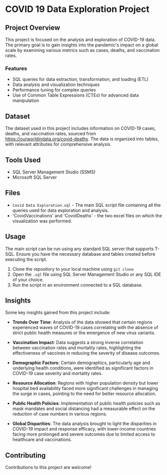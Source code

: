 # COVID 19 Data Exploration Project

## Project Overview

This project is focused on the analysis and exploration of COVID-19 data. The primary goal is to gain insights into the pandemic's impact on a global scale by examining various metrics such as cases, deaths, and vaccination rates.

### Features

- SQL queries for data extraction, transformation, and loading (ETL)
- Data analysis and visualization techniques
- Performance tuning for complex queries
- Use of Common Table Expressions (CTEs) for advanced data manipulation

## Dataset

The dataset used in this project includes information on COVID-19 cases, deaths, and vaccination rates, sourced from https://ourworldindata.org/covid-deaths. The data is organized into tables, with relevant attributes for comprehensive analysis.

## Tools Used

- SQL Server Management Studio (SSMS)
- Microsoft SQL Server

## Files

- `Covid Data Exploration.sql` - The main SQL script file containing all the queries used for data exploration and analysis.
- 'CovidVaccinations' and 'CovidDeaths' - the two excel files on which the visualization was performed.

## Usage

The main script can be run using any standard SQL server that supports T-SQL. Ensure you have the necessary database and tables created before executing the script.

1. Clone the repository to your local machine using `git clone`
2. Open the `.sql` file using SQL Server Management Studio or any SQL IDE of your choice.
3. Run the script in an environment connected to a SQL database.

## Insights

Some key insights gained from this project include:

- **Trends Over Time**: Analysis of the data showed that certain regions experienced waves of COVID-19 cases correlating with the absence of strict public health measures or the emergence of new virus variants.

- **Vaccination Impact**: Data suggests a strong inverse correlation between vaccination rates and mortality rates, highlighting the effectiveness of vaccines in reducing the severity of disease outcomes.

- **Demographic Factors**: Certain demographics, particularly age and underlying health conditions, were identified as significant factors in COVID-19 case severity and mortality rates.

- **Resource Allocation**: Regions with higher population density but lower hospital bed availability faced more significant challenges in managing the surge in cases, pointing to the need for better resource allocation.

- **Public Health Policies**: Implementation of public health policies such as mask mandates and social distancing had a measurable effect on the reduction of case numbers in various regions.

- **Global Disparities**: The data analysis brought to light the disparities in COVID-19 impact and response efficacy, with lower-income countries facing more prolonged and severe outcomes due to limited access to healthcare and vaccinations.

## Contributing

Contributions to this project are welcome!
